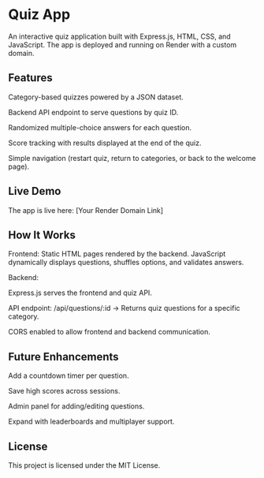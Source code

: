 # Quiz App

An interactive quiz application built with Express.js, HTML, CSS, and JavaScript.
The app is deployed and running on Render with a custom domain.

## Features

Category-based quizzes powered by a JSON dataset.

Backend API endpoint to serve questions by quiz ID.

Randomized multiple-choice answers for each question.

Score tracking with results displayed at the end of the quiz.

Simple navigation (restart quiz, return to categories, or back to the welcome page).

## Live Demo

The app is live here: [Your Render Domain Link]

## How It Works

Frontend:
Static HTML pages rendered by the backend.
JavaScript dynamically displays questions, shuffles options, and validates answers.

Backend:

Express.js serves the frontend and quiz API.

API endpoint: /api/questions/:id → Returns quiz questions for a specific category.

CORS enabled to allow frontend and backend communication.

## Future Enhancements

Add a countdown timer per question.

Save high scores across sessions.

Admin panel for adding/editing questions.

Expand with leaderboards and multiplayer support.

## License

This project is licensed under the MIT License.
